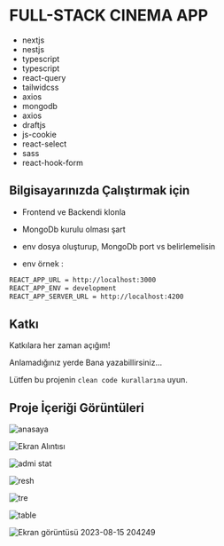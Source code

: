 

# FULL-STACK CINEMA APP

 * nextjs
 * nestjs
 * typescript
 * typescript
 * react-query
 * tailwidcss
 * axios
 * mongodb  
 * axios
 * draftjs
 * js-cookie
 * react-select
 * sass
 * react-hook-form







  
## Bilgisayarınızda Çalıştırmak için

* Frontend ve Backendi klonla
 * MongoDb kurulu olması şart
 * env dosya oluşturup, MongoDb port vs belirlemelisin
 
* env örnek :
```bash
REACT_APP_URL = http://localhost:3000
REACT_APP_ENV = development
REACT_APP_SERVER_URL = http://localhost:4200
```



  
## Katkı

Katkılara her zaman açığım!

Anlamadığınız yerde Bana yazabillirsiniz...

Lütfen bu projenin `clean code kurallarına` uyun.

  
## Proje İçeriği Görüntüleri


![anasaya](https://github.com/thekinv21/nextjs_movie_app/assets/92122363/d9da0e3a-ac4a-4f88-805a-ac99bf2af467)

![Ekran Alıntısı](https://github.com/thekinv21/nextjs_movie_app/assets/92122363/f4995e99-38f3-49a1-b931-9ee77b4025b6)

![admi stat](https://github.com/thekinv21/nextjs_movie_app/assets/92122363/482db8e4-64ab-417c-bc39-87b21cb0469d)

![resh](https://github.com/thekinv21/nextjs_movie_app/assets/92122363/adc42cfc-0ca5-4afd-8a6b-2a00986064be)

![tre](https://github.com/thekinv21/nextjs_movie_app/assets/92122363/72e9546c-2e00-4036-a505-36319fb49e12)

![table](https://github.com/thekinv21/nextjs_movie_app/assets/92122363/23985b8c-81bf-4206-b409-32611a506ed0)

![Ekran görüntüsü 2023-08-15 204249](https://github.com/thekinv21/nextjs_movie_app/assets/92122363/0fd453c0-0d1c-498e-8a8d-b3221fa1c220)





  
